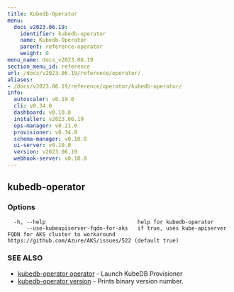 ```yaml
---
title: Kubedb-Operator
menu:
  docs_v2023.06.19:
    identifier: kubedb-operator
    name: Kubedb-Operator
    parent: reference-operator
    weight: 0
menu_name: docs_v2023.06.19
section_menu_id: reference
url: /docs/v2023.06.19/reference/operator/
aliases:
- /docs/v2023.06.19/reference/operator/kubedb-operator/
info:
  autoscaler: v0.19.0
  cli: v0.34.0
  dashboard: v0.10.0
  installer: v2023.06.19
  ops-manager: v0.21.0
  provisioner: v0.34.0
  schema-manager: v0.10.0
  ui-server: v0.10.0
  version: v2023.06.19
  webhook-server: v0.10.0
---
```


## kubedb-operator



### Options

```
  -h, --help                             help for kubedb-operator
      --use-kubeapiserver-fqdn-for-aks   if true, uses kube-apiserver FQDN for AKS cluster to workaround https://github.com/Azure/AKS/issues/522 (default true)
```

### SEE ALSO

* [kubedb-operator operator](/docs/v2023.06.19/reference/operator/kubedb-operator_operator)	 - Launch KubeDB Provisioner
* [kubedb-operator version](/docs/v2023.06.19/reference/operator/kubedb-operator_version)	 - Prints binary version number.

